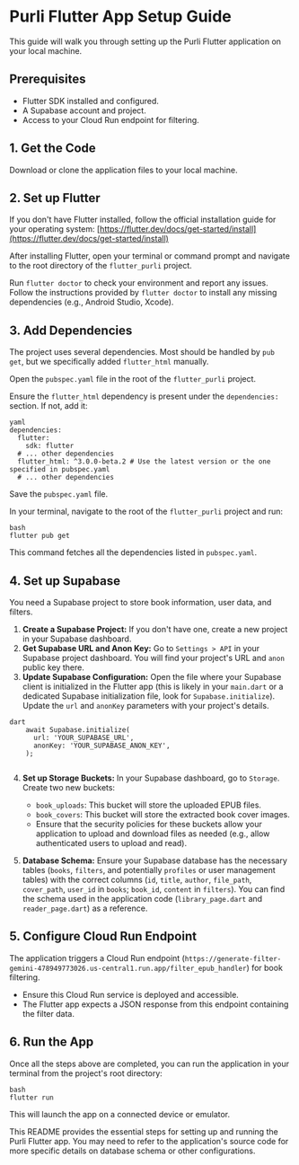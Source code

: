 # Purli Flutter App Setup Guide

This guide will walk you through setting up the Purli Flutter application on your local machine.

## Prerequisites

*   Flutter SDK installed and configured.
*   A Supabase account and project.
*   Access to your Cloud Run endpoint for filtering.

## 1. Get the Code

Download or clone the application files to your local machine.

## 2. Set up Flutter

If you don't have Flutter installed, follow the official installation guide for your operating system: [https://flutter.dev/docs/get-started/install](https://flutter.dev/docs/get-started/install)

After installing Flutter, open your terminal or command prompt and navigate to the root directory of the `flutter_purli` project.

Run `flutter doctor` to check your environment and report any issues. Follow the instructions provided by `flutter doctor` to install any missing dependencies (e.g., Android Studio, Xcode).

## 3. Add Dependencies

The project uses several dependencies. Most should be handled by `pub get`, but we specifically added `flutter_html` manually.

Open the `pubspec.yaml` file in the root of the `flutter_purli` project.

Ensure the `flutter_html` dependency is present under the `dependencies:` section. If not, add it:
```
yaml
dependencies:
  flutter:
    sdk: flutter
  # ... other dependencies
  flutter_html: ^3.0.0-beta.2 # Use the latest version or the one specified in pubspec.yaml
  # ... other dependencies
```
Save the `pubspec.yaml` file.

In your terminal, navigate to the root of the `flutter_purli` project and run:
```
bash
flutter pub get
```
This command fetches all the dependencies listed in `pubspec.yaml`.

## 4. Set up Supabase

You need a Supabase project to store book information, user data, and filters.

1.  **Create a Supabase Project:** If you don't have one, create a new project in your Supabase dashboard.
2.  **Get Supabase URL and Anon Key:** Go to `Settings > API` in your Supabase project dashboard. You will find your project's URL and `anon` public key there.
3.  **Update Supabase Configuration:** Open the file where your Supabase client is initialized in the Flutter app (this is likely in your `main.dart` or a dedicated Supabase initialization file, look for `Supabase.initialize`). Update the `url` and `anonKey` parameters with your project's details.
```
dart
    await Supabase.initialize(
      url: 'YOUR_SUPABASE_URL',
      anonKey: 'YOUR_SUPABASE_ANON_KEY',
    );
    
```
4.  **Set up Storage Buckets:** In your Supabase dashboard, go to `Storage`. Create two new buckets:
    *   `book_uploads`: This bucket will store the uploaded EPUB files.
    *   `book_covers`: This bucket will store the extracted book cover images.
    *   Ensure that the security policies for these buckets allow your application to upload and download files as needed (e.g., allow authenticated users to upload and read).

5.  **Database Schema:** Ensure your Supabase database has the necessary tables (`books`, `filters`, and potentially `profiles` or user management tables) with the correct columns (`id`, `title`, `author`, `file_path`, `cover_path`, `user_id` in `books`; `book_id`, `content` in `filters`). You can find the schema used in the application code (`library_page.dart` and `reader_page.dart`) as a reference.

## 5. Configure Cloud Run Endpoint

The application triggers a Cloud Run endpoint (`https://generate-filter-gemini-478949773026.us-central1.run.app/filter_epub_handler`) for book filtering.

*   Ensure this Cloud Run service is deployed and accessible.
*   The Flutter app expects a JSON response from this endpoint containing the filter data.

## 6. Run the App

Once all the steps above are completed, you can run the application in your terminal from the project's root directory:
```
bash
flutter run
```
This will launch the app on a connected device or emulator.

This README provides the essential steps for setting up and running the Purli Flutter app. You may need to refer to the application's source code for more specific details on database schema or other configurations.